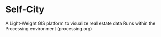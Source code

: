 # Self-City
A Light-Weight GIS platform to visualize real estate data
Runs within the Processing environment (processing.org)
